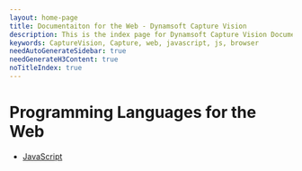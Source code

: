 ```yaml
---
layout: home-page
title: Documentaiton for the Web - Dynamsoft Capture Vision
description: This is the index page for Dynamsoft Capture Vision Documentaiton for the Web
keywords: CaptureVision, Capture, web, javascript, js, browser
needAutoGenerateSidebar: true
needGenerateH3Content: true
noTitleIndex: true
---
```


# Programming Languages for the Web

- [JavaScript](programming/javascript)
